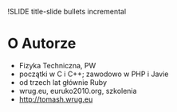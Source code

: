 !SLIDE title-slide bullets incremental
# O Autorze

* Fizyka Techniczna, PW
* początki w C i C++; zawodowo w PHP i Javie
* od trzech lat głównie Ruby
* wrug.eu, euruko2010.org, szkolenia
* http://tomash.wrug.eu
